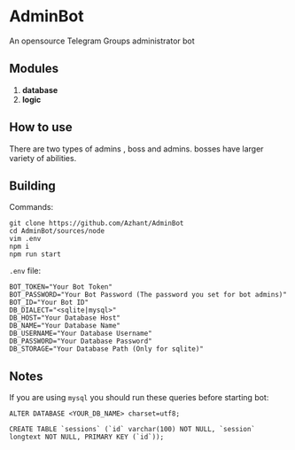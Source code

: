 # AdminBot

An opensource Telegram Groups administrator bot

## Modules

1. **database**
2. **logic**

## How to use

There are two types of admins , boss and admins. bosses have larger variety of abilities.

## Building

Commands:

```code
git clone https://github.com/Azhant/AdminBot
cd AdminBot/sources/node
vim .env
npm i
npm run start
```

`.env` file:

```code
BOT_TOKEN="Your Bot Token"
BOT_PASSWORD="Your Bot Password (The password you set for bot admins)"
BOT_ID="Your Bot ID"
DB_DIALECT="<sqlite|mysql>"
DB_HOST="Your Database Host"
DB_NAME="Your Database Name"
DB_USERNAME="Your Database Username"
DB_PASSWORD="Your Database Password"
DB_STORAGE="Your Database Path (Only for sqlite)"
```

## Notes

If you are using `mysql` you should run these queries before starting bot:

```code
ALTER DATABASE <YOUR_DB_NAME> charset=utf8;
```

```code
CREATE TABLE `sessions` (`id` varchar(100) NOT NULL, `session` longtext NOT NULL, PRIMARY KEY (`id`));
```